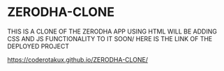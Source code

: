 # ZERODHA-CLONE

THIS IS A CLONE OF THE ZERODHA APP USING HTML
WILL BE ADDING CSS AND JS FUNCTIONALITY TO IT SOON/
HERE IS THE LINK OF THE DEPLOYED PROJECT

 https://coderotakux.github.io/ZERODHA-CLONE/

